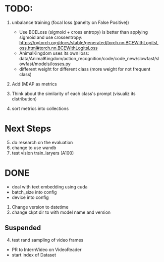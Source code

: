 # TODO:
1. unbalance training (focal loss (panelty on False Positive)) 
    - Use BCELoss (sigmoid + cross entropy) is better than applying sigmoid and use crossentropy: https://pytorch.org/docs/stable/generated/torch.nn.BCEWithLogitsLoss.html#torch.nn.BCEWithLogitsLoss
    - AnimalKingdom uses its own loss: data/AnimalKingdom/action_recognition/code/code_new/slowfast/slowfast/models/losses.py
    - different weight for different class (more weight for not frequent class)

2. Add (M)AP as metrics
2. Think about the similarity of each class's prompt (visualiz its distribution)
3. sort metrics into collections

# Next Steps
5. do research on the evaluation
2. change to use wandb
1. test vision train_laryers (A100)

# DONE
- deal with text embedding using cuda
- batch_size into config
- device into config
1. Change version to datetime
3. change ckpt dir to with model name and version

## Suspended
4. test rand sampling of video frames
- PR to InternVideo on VideoReader
- start index of Dataset

